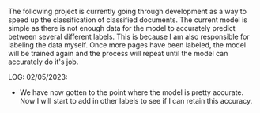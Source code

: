 The following project is currently going through development as a way to speed up the classification of classified documents. The current model is simple as there is not enough data for the model to accurately predict between several different labels. This is because I am also responsible for labeling the data myself. Once more pages have been labeled, the model will be trained again and the process will repeat until the model can accurately do it's job.

LOG:
02/05/2023:
- We have now gotten to the point where the model is pretty accurate. Now I will start to add in other labels to see if I can retain this accuracy.
